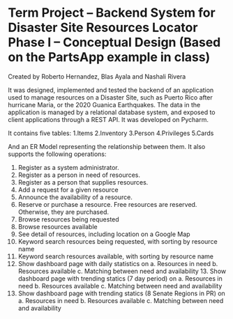 # Term Project – Backend System for Disaster Site Resources Locator Phase I – Conceptual Design (Based on the PartsApp example in class)
Created by Roberto Hernandez, Blas Ayala and Nashali Rivera

It was designed, implemented and tested the backend of an application used to manage resources on a Disaster Site, such as Puerto Rico after hurricane Maria, or the 2020 Guanica Earthquakes. The data in the application is managed by a relational database system, and exposed to client applications through a REST API. It was developed on Pycharm.

It contains five tables:
1.Items
2.Inventory
3.Person
4.Privileges
5.Cards

And an ER Model representing the relationship between them. It also supports the following operations: 
1. Register as a system administrator. 
2. Register as a person in need of resources. 
3. Register as a person that supplies resources.  
4. Add a request for a given resource 
5. Announce the availability of a resource. 
6. Reserve or purchase a resource. Free resources are reserved.  Otherwise, they are purchased. 
7. Browse resources being requested 
8. Browse resources available 
9. See detail of resources, including location on a Google Map 
10. Keyword search resources being requested, with sorting by resource name 
11. Keyword search resources available, with sorting by resource name 
12. Show dashboard page with daily statistics on  a. Resources in need b. Resources available c. Matching between need and availability 13. Show dashboard page with trending statics (7 day period) on a. Resources in need b. Resources available c. Matching between need and availability 
14. Show dashboard page with trending statics (8 Senate Regions in PR) on a. Resources in need b. Resources available 
c. Matching between need and availability 

